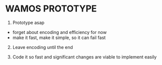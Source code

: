# WAMOS PROTOTYPE

1. Prototype asap
 - forget about encoding and efficiency for now
 - make it fast, make it simple, so it can fail fast

2. Leave encoding until the end

3. Code it so fast and significant changes are viable to implement easily
